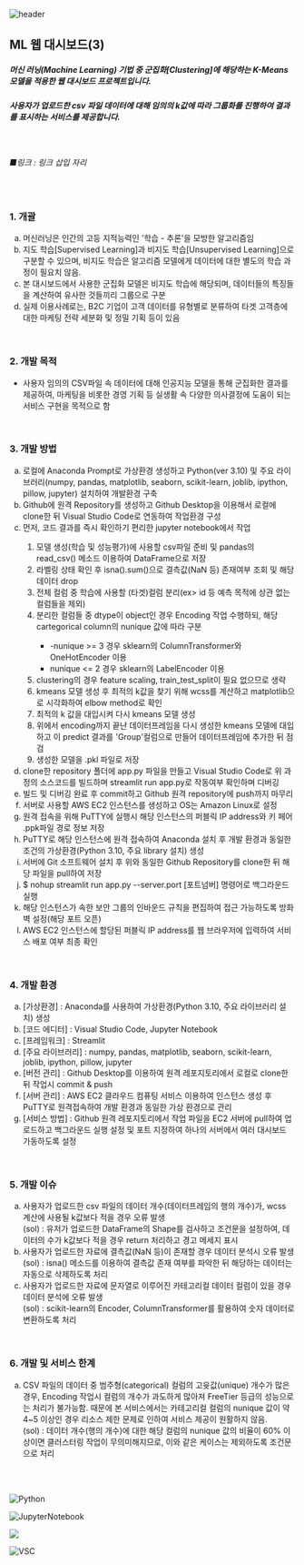 

![header](https://capsule-render.vercel.app/api?type=wave&color=auto&height=300&section=header&text=ML%20Web%20Dashboard(3)&fontSize=90)

<!DOCTYPE html>
<html lang="en">
<head>
    <meta charset="UTF-8">
    <meta name="viewport" content="width=device-width, initial-scale=1.0">
</head>
<body>
    <h2>ML 웹 대시보드(3)</h2>
    <h5>머신 러닝(Machine Learning) 기법 중 군집화[Clustering]에 해당하는 K-Means 모델을 적용한 웹 대시보드 프로젝트입니다.</h5>
    <h5>사용자가 업로드한 csv 파일 데이터에 대해 임의의 k값에 따라 그룹화를 진행하여 결과를 표시하는 서비스를 제공합니다.</h5>
<br>
    <h6>■링크 : 링크 삽입 자리</h6>
<br>
<!--목차 1. 머신러닝 간략 소개-->
    <h3>1. 개괄</h3>
  <ol start="1" type="a">
    <li>머신러닝은 인간의 고등 지적능력인 '학습 - 추론'을 모방한 알고리즘임</li>
    <li>지도 학습[Supervised Learning]과 비지도 학습[Unsupervised Learning]으로 구분할 수 있으며, 비지도 학습은 알고리즘 모델에게 데이터에 대한 별도의 학습 과정이 필요치 않음.</li>
    <li>본 대시보드에서 사용한 군집화 모델은 비지도 학습에 해당되며, 데이터들의 특징들을 계산하여 유사한 것들끼리 그룹으로 구분</li>
    <li>실제 이용사례로는, B2C 기업이 고객 데이터를 유형별로 분류하여 타겟 고객층에 대한 마케팅 전략 세분화 및 정밀 기획 등이 있음</li>
  </ol>
<br>    
<!--목차 2. 개발목적 표기-->
    <h3>2. 개발 목적</h3>
  <ul>
    <li>사용자 임의의 CSV파일 속 데이터에 대해 인공지능 모델을 통해 군집화한 결과를 제공하여, 마케팅을 비롯한 경영 기획 등 실생활 속 다양한 의사결정에 도움이 되는 서비스 구현을 목적으로 함</li>
  </ul>
<br>
<!--3. 개발방법 서술-->
    <h3>3. 개발 방법</h3>
  <ol start="1" type="a">
    <li>로컬에 Anaconda Prompt로 가상환경 생성하고 Python(ver 3.10) 및 주요 라이브러리(numpy, pandas, matplotlib, seaborn, scikit-learn, joblib, ipython, pillow, jupyter) 설치하여 개발환경 구축 </li>
    <li>Github에 원격 Repository를 생성하고 Github Desktop을 이용해서 로컬에 clone한 뒤 Visual Studio Code로 연동하여 작업환경 구성</li>
    <li>먼저, 코드 결과를 즉시 확인하기 편리한 jupyter notebook에서 작업</li>
    <ol start="1" type="1">
      <li>모델 생성(학습 및 성능평가)에 사용할 csv파일 준비 및  pandas의 read_csv() 메소드 이용하여 DataFrame으로 저장</li>
      <li>라벨링 상태 확인 후 isna().sum()으로  결측값(NaN 등) 존재여부 조회 및 해당 데이터 drop</li>
      <li>전체 컬럼 중 학습에 사용할 (타겟)컬럼 분리(ex> id 등 예측 목적에 상관 없는 컬럼들을 제외)</li>
      <li>분리한 컬럼들 중 dtype이 object인 경우 Encoding 작업 수행하되, 해당 cartegorical column의 nunique 값에 따라 구분</li>
        <ul>
          <li>-nunique >= 3 경우 sklearn의 ColumnTransformer와 OneHotEncoder 이용</li>
          <li>nunique <= 2 경우 sklearn의 LabelEncoder 이용</li>
        </ul>
      <li>clustering의 경우 feature scaling, train_test_split이 필요 없으므로 생략</li>
      <li>kmeans 모델 생성 후 최적의 k값을 찾기 위해 wcss를 계산하고 matplotlib으로 시각화하여 elbow method로 확인</li>
      <li>최적의 k 값을 대입시켜 다시 kmeans 모델 생성</li>
      <li>위에서 encoding까지 끝난 데이터프레임을 다시 생성한 kmeans 모델에 대입하고 이 predict 결과를 'Group'컬럼으로 만들어 데이터프레임에 추가한 뒤 점검</li>
      <li>생성한 모델을 .pkl 파일로 저장</li>
    </ol>
    <li>clone한 repository 폴더에 app.py 파일을 만들고 Visual Studio Code로 위 과정의 소스코드를 빌드하며 streamlit run app.py로 작동여부 확인하며 디버깅</li>
    <li>빌드 및 디버깅 완료 후 commit하고 Github 원격 repository에 push까지 마무리</li>
    <li>서버로 사용할 AWS EC2 인스턴스를 생성하고 OS는 Amazon Linux로 설정</li>
    <li>원격 접속을 위해 PuTTY에 실행시 해당 인스턴스의 퍼블릭 IP address와 키 페어 .ppk파일 경로 정보 저장</li>
    <li>PuTTY로 해당 인스턴스에 원격 접속하여 Anaconda 설치 후 개발 환경과 동일한 조건의 가상환경(Python 3.10, 주요 library 설치) 생성</li>
    <li>서버에 Git 소프트웨어 설치 후 위와 동일한 Github Repository를 clone한 뒤 해당 파일을 pull하여 저장</li>
    <li>$ nohup streamlit run app.py --server.port [포트넘버] 명령어로 백그라운드 실행</li>
    <li>해당 인스턴스가 속한 보안 그룹의 인바운드 규칙을 편집하여 접근 가능하도록 방화벽 설정(해당 포트 오픈)</li>
    <li>AWS EC2 인스턴스에 할당된 퍼블릭 IP address를 웹 브라우저에 입력하여 서비스 배포 여부 최종 확인</li>
  </ol>
<br>
<!--목차 4. 개발환경 요약-->
    <h3>4. 개발 환경</h3>
  <ol start="1" type="a">
    <li>[가상환경] : Anaconda를 사용하여 가상환경(Python 3.10, 주요 라이브러리 설치) 생성</li>
    <li>[코드 에디터] : Visual Studio Code, Jupyter Notebook</li>
    <li>[프레임워크] : Streamlit</li>
    <li>[주요 라이브러리] : numpy, pandas, matplotlib, seaborn, scikit-learn, joblib, ipython, pillow, jupyter</li>
    <li>[버전 관리] : Github Desktop를 이용하여 원격 레포지토리에서 로컬로 clone한 뒤 작업시 commit & push</li>
    <li>[서버 관리] : AWS EC2 클라우드 컴퓨팅 서비스 이용하여 인스턴스 생성 후 PuTTY로 원격접속하여 개발 환경과 동일한 가상 환경으로 관리</li>
    <li>[서비스 방법] : Github 원격 레포지토리에서 작업 파일을 EC2 서버에 pull하여 업로드하고 백그라운드 실행 설정 및 포트 지정하여 하나의 서버에서 여러 대시보드 가동하도록 설정</li>
  </ol>
<br>
<!--목차 5. 개발이슈 표기-->
    <h3>5. 개발 이슈</h3>
  <ol start="1" type="a">
    <li>사용자가 업로드한 csv 파일의 데이터 개수(데이터프레임의 행의 개수)가, wcss 계산에 사용될 k값보다 적을 경우 오류 발생<br>
        (sol) : 유저가 업로드한 DataFrame의 Shape를 검사하고 조건문을 설정하여, 데이터의 수가 k값보다 적을 경우 return 처리하고 경고 메세지 표시 </li>
    <li>사용자가 업로드한 자료에 결측값(NaN 등)이 존재할 경우 데이터 분석시 오류 발생<br>
        (sol) : isna() 메소드를 이용하여 결측값 존재 여부를 파악한 뒤 해당하는 데이터는 자동으로 삭제하도록 처리</li>
    <li>사용자가 업로드한 자료에 문자열로 이루어진 카테고리컬 데이터 컬럼이 있을 경우 데이터 분석에 오류 발생<br>
        (sol) : scikit-learn의 Encoder, ColumnTransformer를 활용하여 숫자 데이터로 변환하도록 처리</li>
  </ol>
<br>
<!--목차 6. 개발 및 서비스 한계-->
    <h3>6. 개발 및 서비스 한계</h3>
  <ol start="1" type="a">
    <li>CSV 파일의 데이터 중 범주형(categorical) 컬럼의 고윳값(unique) 개수가 많은 경우, Encoding 작업시 컬럼의 개수가 과도하게 많아져 FreeTier 등급의 성능으로는 처리가 불가능함. 때문에 본 서비스에서는 카테고리컬 컬럼의 nunique 값이 약 4~5 이상인 경우 리소스 제한 문제로 인하여 서비스 제공이 원활하지 않음.<br>
    (sol) : 데이터 개수(행의 개수)에 대한 해당 컬럼의 nunique 값의 비율이 60% 이상이면 클러스터링 작업이 무의미해지므로, 이와 같은 케이스는 제외하도록 조건문으로 처리</li>
  </ol>
  <br>
  <br>
</body>
</html>

<!--파이썬 아이콘-->
![Python](https://img.shields.io/badge/Python-14354C?style=for-the-badge&logo=python&logoColor=white)

<!--주피터노트북 아이콘-->
![JupyterNotebook](https://img.shields.io/badge/Made%20with-Jupyter-orange?style=for-the-badge&logo=Jupyter)

<!---->
![](https://img.shields.io/badge/Amazon_AWS-232F3E?style=for-the-badge&logo=amazon-aws&logoColor=white)

<!--비주얼 스튜디오 코드 아이콘-->
![VSC](https://img.shields.io/badge/Visual_Studio_Code-0078D4?style=for-the-badge&logo=visual%20studio%20code&logoColor=white)